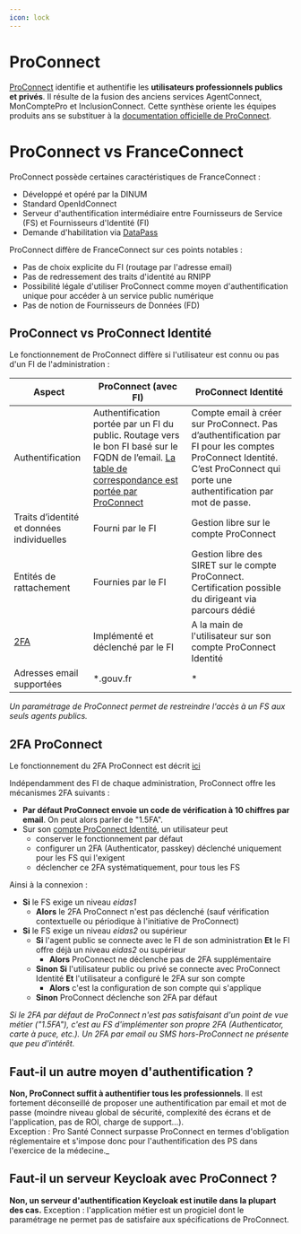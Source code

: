 ```yaml
---
icon: lock
---
```


# ProConnect
[ProConnect](https://partenaires.proconnect.gouv.fr/) identifie et authentifie les **utilisateurs professionnels publics et privés**. Il résulte de la fusion des anciens services AgentConnect, MonComptePro et InclusionConnect.
Cette synthèse oriente les équipes produits ans se substituer à la [documentation officielle de ProConnect](https://partenaires.proconnect.gouv.fr/docs).

# ProConnect vs FranceConnect
ProConnect possède certaines caractéristiques de FranceConnect :
* Développé et opéré par la DINUM
* Standard OpenIdConnect
* Serveur d'authentification intermédiaire entre Fournisseurs de Service (FS) et Fournisseurs d'Identité (FI)
* Demande d'habilitation via [DataPass](https://datapass.api.gouv.fr/demandes/pro_connect_service_provider/nouveau)

ProConnect diffère de FranceConnect sur ces points notables :
* Pas de choix explicite du FI (routage par l'adresse email)
* Pas de redressement des traits d'identité au RNIPP
* Possibilité légale d'utiliser ProConnect comme moyen d'authentification unique pour accéder à un service public numérique
* Pas de notion de Fournisseurs de Données (FD)

## ProConnect vs ProConnect Identité

Le fonctionnement de ProConnect diffère si l'utilisateur est connu ou pas d'un FI de l'administration :

| Aspect                                     | ProConnect (avec FI)                                                                                                                                                                                                                                               | ProConnect Identité                                                                                                                                                        |
| ------------------------------------------ | ------------------------------------------------------------------------------------------------------------------------------------------------------------------------------------------------------------------------------------------------------------------ | -------------------------------------------------------------------------------------------------------------------------------------------------------------------------- |
| Authentification                           | Authentification portée par un FI du public. Routage vers le bon FI basé sur le FQDN de l’email. [La table de correspondance est portée par ProConnect](https://grist.numerique.gouv.fr/o/docs/3kQ829mp7bTy/AgentConnect-Configuration-des-Fournisseurs-dIdentite) | Compte email à créer sur ProConnect. Pas d’authentification par FI pour les comptes ProConnect Identité. C’est ProConnect qui porte une authentification par mot de passe. |
| Traits d’identité et données individuelles | Fourni par le FI                                                                                                                                                                                                                                                   | Gestion libre sur le compte ProConnect                                                                                                                                     |
| Entités de rattachement                    | Fournies par le FI                                                                                                                                                                                                                                                 | Gestion libre des SIRET sur le compte ProConnect.<br>Certification possible du dirigeant via parcours dédié                                                                |
| [2FA](#2fa-proconnect)                     | Implémenté et déclenché par le FI                                                                                                                                                                                                                                  | A la main de l'utilisateur sur son compte ProConnect Identité                                                                                                              |
| Adresses email supportées                  | *.gouv.fr                                                                                                                                                                                                                                                          | *                                                                                                                                                                          |

_Un paramétrage de ProConnect permet de restreindre l'accès à un FS aux seuls agents publics._

## 2FA ProConnect
Le fonctionnement du 2FA ProConnect est décrit [ici](https://partenaires.proconnect.gouv.fr/docs/fournisseur-service/double_authentification)

Indépendamment des FI de chaque administration, ProConnect offre les mécanismes 2FA suivants :
- **Par défaut ProConnect envoie un code de vérification à 10 chiffres par email**. On peut alors parler de "1.5FA".
- Sur son [compte ProConnect Identité](https://identite.proconnect.gouv.fr/connection-and-account), un utilisateur peut
    - conserver le fonctionnement par défaut
    - configurer un 2FA (Authenticator, passkey) déclenché uniquement pour les FS qui l'exigent
    - déclencher ce 2FA systématiquement, pour tous les FS

Ainsi à la connexion :
- **Si** le FS exige un niveau _eidas1_
    - **Alors** le 2FA ProConnect n'est pas déclenché (sauf vérification contextuelle ou périodique à l'initiative de ProConnect)
- **Si** le FS exige un niveau _eidas2_ ou supérieur
    - **Si** l'agent public se connecte avec le FI de son administration **Et** le FI offre déjà un niveau _eidas2_ ou supérieur
        - **Alors** ProConnect ne déclenche pas de 2FA supplémentaire
    - **Sinon Si** l'utilisateur public ou privé se connecte avec ProConnect Identité **Et** l'utilisateur a configuré le 2FA sur son compte
        - **Alors** c'est la configuration de son compte qui s'applique
    - **Sinon** ProConnect déclenche son 2FA par défaut

_Si le 2FA par défaut de ProConnect n'est pas satisfaisant d'un point de vue métier ("1.5FA"), c'est au FS d'implémenter son propre 2FA (Authenticator, carte à puce, etc.). Un 2FA par email ou SMS hors-ProConnect ne présente que peu d'intérêt._

## Faut-il un autre moyen d'authentification ?
**Non, ProConnect suffit à authentifier tous les professionnels**.
Il est fortement déconseillé de proposer une authentification par email et mot de passe (moindre niveau global de sécurité, complexité des écrans et de l'application, pas de ROI, charge de support...).\
Exception : Pro Santé Connect surpasse ProConnect en termes d'obligation réglementaire et s'impose donc pour l'authentification des PS dans l'exercice de la médecine._

## Faut-il un serveur Keycloak avec ProConnect ?
**Non, un serveur d'authentification Keycloak est inutile dans la plupart des cas.**
Exception : l'application métier est un progiciel dont le paramétrage ne permet pas de satisfaire aux spécifications de ProConnect.
